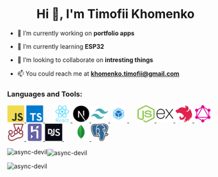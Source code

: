 <h1 align="center">Hi 👋, I'm Timofii Khomenko</h1>  
 
- 🔭 I’m currently working on **portfolio apps**  
  
- 🌱 I’m currently learning **ESP32**  
  
- 👯 I’m looking to collaborate on **intresting things**  
  
- 📫 You could reach me at **khomenko.timofii@gmail.com**

<h3 align="left">Languages and Tools:</h3>
<p align="left">
  <a href="https://developer.mozilla.org/en-US/docs/Web/JavaScript" target="_blank"> <img
      src="./img/javascript.svg"
      alt="javascript" width="40" height="40" /> </a>
  <a href="https://www.typescriptlang.org/" target="_blank"> <img
      src="./img/typescript.svg"
      alt="typescript" width="40" height="40" /> </a>
  &nbsp&nbsp&nbsp&nbsp
  <a href="https://reactjs.org/" target="_blank"> <img
      src="./img/react.svg"
      alt="react" width="40" height="40" /> </a>
  <a href="https://nextjs.org/" target="_blank"> <img src="./img/nextjs.png"
      alt="nextjs" width="40" height="40" /> </a>
  <a href="https://tailwindcss.com/" target="_blank"> <img
      src="./img/tailwindcss.svg" alt="tailwind" width="40" height="40" />
  </a>
  <a href="https://webpack.js.org" target="_blank"> <img
      src="./img/webpack.png"
      alt="webpack" width="40" height="40" /> </a>
  &nbsp&nbsp&nbsp&nbsp
  <a href="https://nodejs.org" target="_blank"> <img
      src="./img/nodejs.svg"
      alt="nodejs" width="40" height="40" /> </a>
  <a href="https://expressjs.com" target="_blank"> <img
      src="./img/express.png"
      alt="express" width="40" height="40" /> </a>
  <a href="https://nestjs.com/" target="_blank"> <img
      src="./img/nestjs.svg"
      alt="express" width="40" height="40" /> </a>    
  <a href="https://graphql.org" target="_blank"> <img src="./img/graphql.svg"
      alt="graphql" width="40" height="40" /> </a>
  <a href="https://jestjs.io" target="_blank"> <img src="./img/jest.svg"
      alt="jest" width="40" height="40" /> </a>
  <a href="https://heroku.com" target="_blank"> <img src="./img/heroku.svg"
      alt="heroku" width="40" height="40" /> </a>
  <a href="https://discord.js.org" target="_blank"> <img src="./img/discordjs.png"
      alt="discord.js" width="40" height="40" /> </a>
  &nbsp&nbsp&nbsp&nbsp
  <a href="https://www.mongodb.com/" target="_blank"> <img
      src="./img/mongo.png"
      alt="mongodb" width="40" height="40" /> </a>
  <a href="https://www.postgresql.org" target="_blank"> <img
      src="./img/postgresql.png"
      alt="postgresql" width="40" height="40" /> </a>

</p>
<p><img align="left"
    src="https://github-readme-stats.vercel.app/api/top-langs/?username=async-devil&layout=compact&count_private=true&cache_seconds=3600&theme=nord"
    alt="async-devil" /></p>

<p><img align="center"
    src="https://github-readme-stats.vercel.app/api?username=async-devil&show_icons=true&theme=nord&count_private=true&cache_seconds=3600"
    alt="async-devil" /></p>

<p align="left"> <img
    src="https://komarev.com/ghpvc/?username=async-devil&label=Profile%20views&color=242929&style=flat-square"
    alt="async-devil" /> </p>

